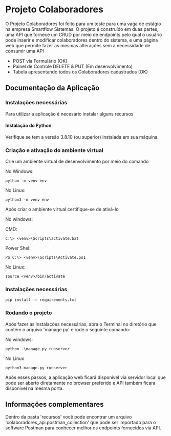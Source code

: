 
# Projeto Colaboradores

O Projeto Colaboradores foi feito para um teste para uma vaga de estágio na empresa Smartflow Sistemas. O projeto é construído em duas partes, uma API que fornece um CRUD por meio de endpoints pelo qual o usuário pode inserir e modificar colaboradores dentro do sistema, e uma página web que permite fazer as mesmas alterações sem a necessidade de consumir uma API


* POST via Formulário (OK)
* Painel de Controle DELETE & PUT (Em desenvolvimento)
* Tabela apresentando todos os Colaboradores cadastrados (OK)


## Documentação da Aplicação

### Instalações necessárias
Para utilizar a aplicação é necesário instalar alguns recursos

#### Instalação do Python

Verifique se tem a versão 3.8.10 (ou superior) instalada em sua máquina.

### Criação e ativação do ambiente virtual

Crie um ambiente virtual de desenvolvimento por meio do comando

No Windows:
```http
python -m venv env
```
No Linux:
```http
python3 -m venv env
```

Após criar o ambiente virtual certifique-se de ativá-lo

No windows:

CMD:
```http
C:\> <venv>\Scripts\activate.bat
```

Power Shel:

```http
PS C:\> <venv>\Scripts\Activate.ps1
```

No Linux:

```http
source <venv>/bin/activate
```

### Instalações necessárias

```http
pip install -r requirements.txt
```

### Rodando o projeto

Após fazer as instalações necessárias, abra o Terminal no diretório que contém o arquivo 'manage.py' e rode o seguinte comando:

No windows:
```http
python .\manage.py runserver
```
No Linux

```http
python3 manage.py runserver
```

Após esses passos, a aplicação web ficará disponível via servidor local que pode ser aberto diretamente no browser preferido e API também ficara disponível na mesma porta.
## Informações complementares

Dentro da pasta 'recursos' você pode encontrar um arquivo 'colaboradores_api.postman_collection' que pode ser importado para o software Postman para conhecer melhor os endpoints fornecidos via API.

